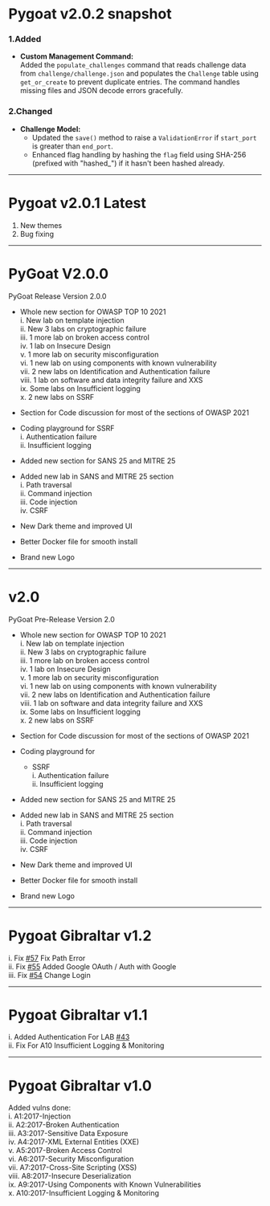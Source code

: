 # Pygoat v2.0.2 snapshot
### 1.Added
- **Custom Management Command:**  
  Added the `populate_challenges` command that reads challenge data from `challenge/challenge.json` and populates the `Challenge` table using `get_or_create` to prevent duplicate entries. The command handles missing files and JSON decode errors gracefully.

### 2.Changed
- **Challenge Model:**  
  - Updated the `save()` method to raise a `ValidationError` if `start_port` is greater than `end_port`.
  - Enhanced flag handling by hashing the `flag` field using SHA-256 (prefixed with "hashed_") if it hasn't been hashed already.

---

# Pygoat v2.0.1 Latest

1. New themes  
2. Bug fixing  

---

# PyGoat V2.0.0  

PyGoat Release Version 2.0.0  

* Whole new section for OWASP TOP 10 2021  
    i. New lab on template injection  
    ii. New 3 labs on cryptographic failure  
    iii. 1 more lab on broken access control  
    iv. 1 lab on Insecure Design  
    v. 1 more lab on security misconfiguration  
    vi. 1 new lab on using components with known vulnerability  
    vii. 2 new labs on Identification and Authentication failure  
    viii. 1 lab on software and data integrity failure and XXS  
    ix. Some labs on Insufficient logging  
    x. 2 new labs on SSRF  

* Section for Code discussion for most of the sections of OWASP 2021  

* Coding playground for SSRF  
        i. Authentication failure  
        ii. Insufficient logging  

* Added new section for SANS 25 and MITRE 25  

* Added new lab in SANS and MITRE 25 section  
    i. Path traversal  
    ii. Command injection  
    iii. Code injection  
    iv. CSRF  

* New Dark theme and improved UI  

* Better Docker file for smooth install  

* Brand new Logo  

---

# v2.0  

PyGoat Pre-Release Version 2.0  

* Whole new section for OWASP TOP 10 2021  
    i. New lab on template injection  
    ii. New 3 labs on cryptographic failure  
    iii. 1 more lab on broken access control  
    iv. 1 lab on Insecure Design  
    v. 1 more lab on security misconfiguration  
    vi. 1 new lab on using components with known vulnerability  
    vii. 2 new labs on Identification and Authentication failure  
    viii. 1 lab on software and data integrity failure and XXS  
    ix. Some labs on Insufficient logging  
    x. 2 new labs on SSRF  

* Section for Code discussion for most of the sections of OWASP 2021  

* Coding playground for  
    - SSRF  
        i. Authentication failure  
        ii. Insufficient logging  

* Added new section for SANS 25 and MITRE 25  

* Added new lab in SANS and MITRE 25 section  
    i. Path traversal  
    ii. Command injection  
    iii. Code injection  
    iv. CSRF  

* New Dark theme and improved UI  

* Better Docker file for smooth install  

* Brand new Logo  

---

# Pygoat Gibraltar v1.2  

i. Fix [#57](https://github.com/adeyosemanputra/pygoat/pull/57) Fix Path Error  
ii. Fix [#55](https://github.com/adeyosemanputra/pygoat/pull/55) Added Google OAuth / Auth with Google  
iii. Fix [#54](https://github.com/adeyosemanputra/pygoat/pull/54) Change Login  

---

# Pygoat Gibraltar v1.1  

i. Added Authentication For LAB [#43](https://github.com/adeyosemanputra/pygoat/pull/43)  
ii. Fix For A10 Insufficient Logging & Monitoring  

---

# Pygoat Gibraltar v1.0  

Added vulns done:  
i. A1:2017-Injection  
ii. A2:2017-Broken Authentication  
iii. A3:2017-Sensitive Data Exposure  
iv. A4:2017-XML External Entities (XXE)  
v. A5:2017-Broken Access Control  
vi. A6:2017-Security Misconfiguration  
vii. A7:2017-Cross-Site Scripting (XSS)  
viii. A8:2017-Insecure Deserialization  
ix. A9:2017-Using Components with Known Vulnerabilities  
x. A10:2017-Insufficient Logging & Monitoring  
